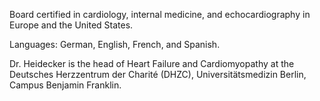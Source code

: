Board certified in cardiology, internal medicine, and echocardiography in Europe and the United States.

Languages: German, English, French, and Spanish.

Dr. Heidecker is the head of Heart Failure and Cardiomyopathy at the Deutsches Herzzentrum der Charité (DHZC), Universitätsmedizin Berlin, Campus Benjamin Franklin.
